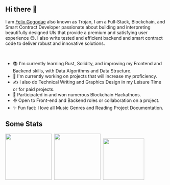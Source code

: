 ## Hi there 👋

I am [Felix Gogodae](https://www.linkedin.com/in/trojan7/) also known as Trojan, I am a Full-Stack, Blockchain, and Smart Contract Developer passionate about building and interpreting beautifully designed UIs that provide a premium and satisfying user experience 😌. I also write tested and efficient backend and smart contract code to deliver robust and innovative solutions.

<br>

<!-- ## I am a Fullstack and Blockchain Developer! -->

- 📚 I'm currently learning Rust, Solidity, and improving my Frontend and Backend skills, with Data Algorithms and Data Structure.
- 💨 I'm currently working on projects that will increase my proficiency.
- ✍️ I also do Technical Writing and Graphics Design in my Leisure Time or for paid projects.
- 🏅 Participated in and won numerous Blockchain Hackathons.
- ⛑️ Open to Front-end and Backend roles or collaboration on a project.
- ✨ Fun fact: I love all Music Genres and Reading Project Documentation.

## Some Stats

<div>
<a href="https://github.com/anuraghazra/github-readme-stats"><img height="145em" src="https://github-readme-stats-bpires.vercel.app/api?username=Trojanhorse7&hide_title=true&line_height=25&hide_rank=false&theme=dark&show_icons=true&hide_border=true"></a>&nbsp;
<a href="https://github.com/denvercoder1/github-readme-streak-stats"><img height="145em" src="https://github-readme-streak-stats.herokuapp.com/?user=Trojanhorse7&theme=dark&hide_border=true"></a>&nbsp;
<a href="https://github.com/anuraghazra/github-readme-stats"><img height="129.6em" src="https://github-readme-stats-bpires.vercel.app/api/top-langs/?username=Trojanhorse7&layout=compact&card_width=400&hide_title=true&theme=dark&t&langs_count=10&hide_border=true"></a>&nbsp;
</div>
